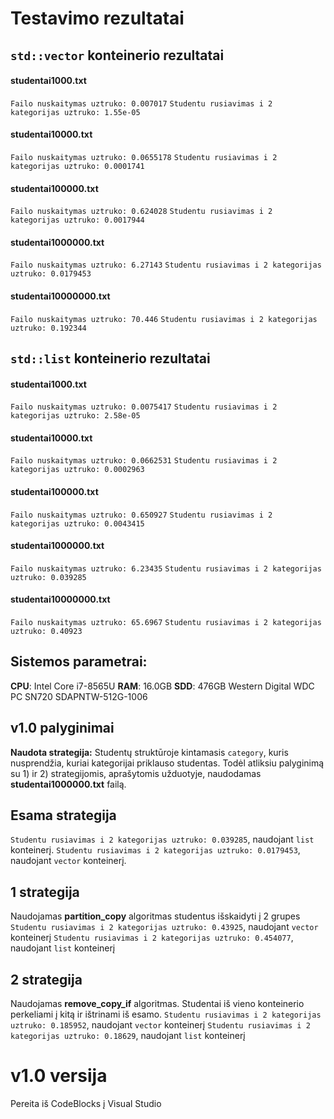 # Testavimo rezultatai

## `std::vector` konteinerio rezultatai

#### **studentai1000.txt**

`Failo nuskaitymas uztruko: 0.007017`
`Studentu rusiavimas i 2 kategorijas uztruko: 1.55e-05`

#### **studentai10000.txt**

`Failo nuskaitymas uztruko: 0.0655178`
`Studentu rusiavimas i 2 kategorijas uztruko: 0.0001741`

#### **studentai100000.txt**

`Failo nuskaitymas uztruko: 0.624028`
`Studentu rusiavimas i 2 kategorijas uztruko: 0.0017944`

#### **studentai1000000.txt**

`Failo nuskaitymas uztruko: 6.27143`
`Studentu rusiavimas i 2 kategorijas uztruko: 0.0179453`

#### **studentai10000000.txt**

`Failo nuskaitymas uztruko: 70.446`
`Studentu rusiavimas i 2 kategorijas uztruko: 0.192344`

## `std::list` konteinerio rezultatai

#### **studentai1000.txt**

`Failo nuskaitymas uztruko: 0.0075417`
`Studentu rusiavimas i 2 kategorijas uztruko: 2.58e-05`

#### **studentai10000.txt**

`Failo nuskaitymas uztruko: 0.0662531`
`Studentu rusiavimas i 2 kategorijas uztruko: 0.0002963`

#### **studentai100000.txt**

`Failo nuskaitymas uztruko: 0.650927`
`Studentu rusiavimas i 2 kategorijas uztruko: 0.0043415`

#### **studentai1000000.txt**

`Failo nuskaitymas uztruko: 6.23435`
`Studentu rusiavimas i 2 kategorijas uztruko: 0.039285`

#### **studentai10000000.txt**

`Failo nuskaitymas uztruko: 65.6967`
`Studentu rusiavimas i 2 kategorijas uztruko: 0.40923`

## Sistemos parametrai:

**CPU**: Intel Core i7-8565U
**RAM**: 16.0GB
**SDD**: 476GB Western Digital WDC PC SN720 SDAPNTW-512G-1006

## v1.0 palyginimai

**Naudota strategija:** Studentų struktūroje kintamasis `category`, kuris nusprendžia, kuriai kategorijai priklauso studentas. Todėl atliksiu palyginimą su 1) ir 2) strategijomis, aprašytomis užduotyje, naudodamas **studentai1000000.txt** failą.

## Esama strategija

`Studentu rusiavimas i 2 kategorijas uztruko: 0.039285`, naudojant `list` konteinerį.
`Studentu rusiavimas i 2 kategorijas uztruko: 0.0179453`, naudojant `vector` konteinerį.

## 1 strategija

Naudojamas **partition_copy** algoritmas studentus išskaidyti į 2 grupes
`Studentu rusiavimas i 2 kategorijas uztruko: 0.43925`, naudojant `vector` konteinerį
`Studentu rusiavimas i 2 kategorijas uztruko: 0.454077`, naudojant `list` konteinerį

## 2 strategija

Naudojamas **remove_copy_if** algoritmas. Studentai iš vieno konteinerio perkeliami į kitą ir ištrinami iš esamo.
`Studentu rusiavimas i 2 kategorijas uztruko: 0.185952`, naudojant `vector` konteinerį
`Studentu rusiavimas i 2 kategorijas uztruko: 0.18629`, naudojant `list` konteinerį

# v1.0 versija

Pereita iš CodeBlocks į Visual Studio
